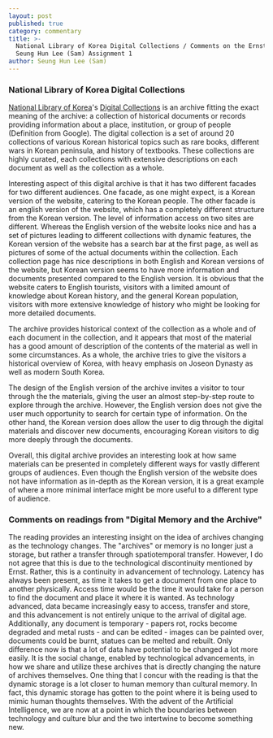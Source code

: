 ```yaml
---
layout: post
published: true
category: commentary
title: >-
  National Library of Korea Digital Collections / Comments on the Ernst Reading 
  Seung Hun Lee (Sam) Assignment 1
author: Seung Hun Lee (Sam)
---
```

### National Library of Korea Digital Collections

[National Library of Korea](http://www.nl.go.kr/english/)'s  [Digital Collections](http://nlcollection.nl.go.kr/english/index.html) is an archive fitting the exact meaning of the archive: a collection of historical documents or records providing information about a place, institution, or group of people (Definition from Google). The digital collection is a set of around 20 collections of various Korean historical topics such as rare books, different wars in Korean peninsula, and history of textbooks. These collections are highly curated, each collections with extensive descriptions on each document as well as  the collection as a whole.

Interesting aspect of this digital archive is that it has two different facades for two different audiences. One facade, as one might expect, is a Korean version of the website, catering to the Korean people. The other facade is an english version of the website, which has a completely different structure from the Korean version. The level of information access on two sites are different. Whereas the English version of the website looks nice and has a set of pictures leading to different collections with dynamic features, the Korean version of the website has a search bar at the first page, as well as pictures of some of the actual documents within the collection. Each collection page has nice descriptions in both English and Korean versions of the website, but Korean version seems to have more information and documents presented compared to the English version. It is obvious that the website caters to English tourists, visitors with a limited amount of knowledge about Korean history, and the general Korean population, visitors with more extensive knowledge of history who might be looking for more detailed documents.

The archive provides historical context of the collection as a whole and of each document in the collection, and it appears that most of the material has a good amount of description of the contents of the material as well in some circumstances. As a whole, the archive tries to give the visitors a historical overview of Korea, with heavy emphasis on Joseon Dynasty as well as modern South Korea.

The design of the English version of the archive invites a visitor to tour through the the materials, giving the user an almost step-by-step route to explore through the archive. However, the English version does not give the user much opportunity to search for certain type of information. On the other hand, the Korean version does allow the user to dig through the digital materials and discover new documents, encouraging Korean visitors to dig more deeply through the documents.

Overall, this digital archive provides an interesting look at how same materials can be presented in completely different ways for vastly different groups of audiences. Even though the English version of the website does not have information as in-depth as the Korean version, it is a great example of where a more minimal interface might be more useful to a different type of audience.

### Comments on readings from "Digital Memory and the Archive"

The reading provides an interesting insight on the idea of archives changing as the technology changes. The "archives" or memory is no longer just a storage, but rather a transfer through spatiotemporal transfer. However, I do not agree that this is due to the technological discontinuity mentioned by Ernst. Rather, this is a continuity in advancement of technology. Latency has always been present, as time it takes to get a document from one place to another physically. Access time would be the time it would take for a person to find the document and place it where it is wanted. As technology advanced, data became increasingly easy to access, transfer and store, and this advancement is not entirely unique to the arrival of digital age. Additionally, any document is temporary - papers rot, rocks become degraded and metal rusts - and can be edited - images can be painted over, documents could be burnt, statues can be melted and rebuilt. Only difference now is that a lot of data have potential to be changed a lot more easily. It is the social change, enabled by technological advancements, in how we share and utilize these archives that is directly changing the nature of archives themselves. One thing that I concur with the reading is that the dynamic storage is a lot closer to human memory than cultural memory. In fact, this dynamic storage has gotten to the point where it is being used to mimic human thoughts themselves. With the advent of the Artificial Intelligence, we are now at a point in which the boundaries between technology and culture blur and the two intertwine to become something new.
